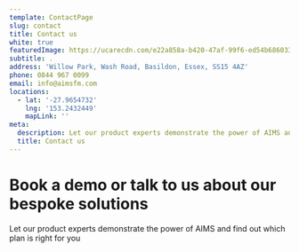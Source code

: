 ```yaml
---
template: ContactPage
slug: contact
title: Contact us
white: true
featuredImage: https://ucarecdn.com/e22a858a-b420-47af-99f6-ed54b6860333/
subtitle: .
address: 'Willow Park, Wash Road, Basildon, Essex, SS15 4AZ'
phone: 0844 967 0099
email: info@aimsfm.com
locations:
  - lat: '-27.9654732'
    lng: '153.2432449'
    mapLink: ''
meta:
  description: Let our product experts demonstrate the power of AIMS and find out which plan is right for you Get in touch to book a demo.
  title: Contact us
---
```


# Book a demo or talk to us about our bespoke solutions

Let our product experts demonstrate the power of AIMS and find out which plan is right for you
